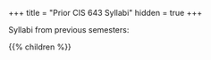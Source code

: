 +++ 
title = "Prior CIS 643 Syllabi" 
hidden = true 
+++

Syllabi from previous semesters:

{{% children %}}